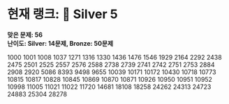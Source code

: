 # 현재 랭크: 🥈 Silver 5  
**맞은 문제: 56**  
**난이도: Silver: 14문제, Bronze: 50문제**  

1000 1001 1008 1037 1271 1316 1330 1436 1476 1546 1929 2164 2292 2438 2475 2501 2525 2557 2576 2588 2738 2739 2741 2742 2751 2753 2884 2908 2920 5086 8393 9498 9655 10039 10171 10172 10430 10718 10773 10815 10817 10828 10845 10869 10870 10871 10926 10950 10951 10952 10998 11005 11021 11022 11720 14681 18108 18258 24262 24313 24723 24883 25304 28278

